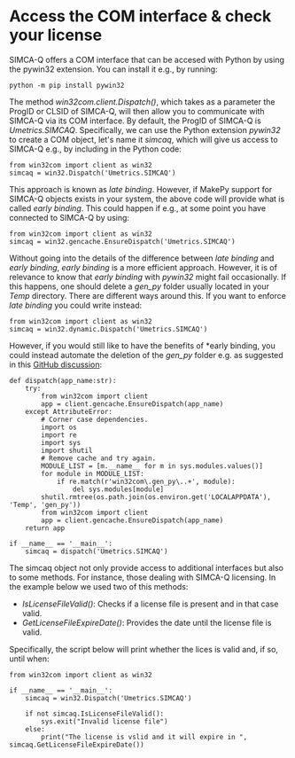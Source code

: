 # Access the COM interface & check your license

SIMCA-Q offers a COM interface that can be accesed with Python by using the pywin32 extension. You can install it e.g., by running:
```
python -m pip install pywin32
```

The method *win32com.client.Dispatch()*, which takes as a parameter the ProgID or CLSID of SIMCA-Q, will then allow you to communicate with SIMCA-Q via its COM interface. By default, the ProgID of SIMCA-Q is *Umetrics.SIMCAQ*. Specifically, we can use the Python extension *pywin32* to create a COM object, let's name it *simcaq*, which will give us access to SIMCA-Q e.g., by including in the Python code:
```
from win32com import client as win32
simcaq = win32.Dispatch('Umetrics.SIMCAQ')
```

This approach is known as *late binding*. However, if MakePy support for SIMCA-Q objects exists in your system, the above code will provide what is called *early binding*. This could happen if e.g., at some point you have connected to SIMCA-Q by using:
```
from win32com import client as win32
simcaq = win32.gencache.EnsureDispatch('Umetrics.SIMCAQ')
```

Without going into the details of the difference between *late binding* and *early binding*, *early binding* is a more efficient approach. However, it is of relevance to know that *early binding* with *pywin32* might fail occasionally. If this happens, one should delete a *gen_py* folder usually located in your *Temp* directory. There are different ways around this. If you want to enforce *late binding* you could write instead:
```
from win32com import client as win32
simcaq = win32.dynamic.Dispatch('Umetrics.SIMCAQ')
```

However, if you would still like to have the benefits of *early binding, you could instead automate the deletion of the *gen_py* folder e.g. as suggested in this [GitHub discussion](https://gist.github.com/rdapaz/63590adb94a46039ca4a10994dff9dbe#gistcomment-2918299):
```
def dispatch(app_name:str):
    try:
        from win32com import client
        app = client.gencache.EnsureDispatch(app_name)
    except AttributeError:
        # Corner case dependencies.
        import os
        import re
        import sys
        import shutil
        # Remove cache and try again.
        MODULE_LIST = [m.__name__ for m in sys.modules.values()]
        for module in MODULE_LIST:
            if re.match(r'win32com\.gen_py\..+', module):
                del sys.modules[module]
        shutil.rmtree(os.path.join(os.environ.get('LOCALAPPDATA'), 'Temp', 'gen_py'))
        from win32com import client
        app = client.gencache.EnsureDispatch(app_name)
    return app

if __name__ == '__main__':
    simcaq = dispatch('Umetrics.SIMCAQ')
```

The simcaq object not only provide access to additional interfaces but also to some methods. For instance, those dealing with SIMCA-Q licensing. In the example below we used two of this methods:
- *IsLicenseFileValid()*: Checks if a license file is present and in that case valid. 
- *GetLicenseFileExpireDate()*: Provides the date until the license file is valid.

Specifically, the script below will print whether the lices is valid and, if so, until when:
```
from win32com import client as win32

if __name__ == '__main__':
    simcaq = win32.Dispatch('Umetrics.SIMCAQ')

    if not simcaq.IsLicenseFileValid():
        sys.exit("Invalid license file")
    else:
        print("The license is vslid and it will expire in ", simcaq.GetLicenseFileExpireDate())
```


